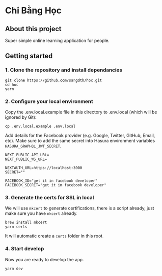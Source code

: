 # Chi Bằng Học

## About this project

Super simple online learning application for people.

## Getting started

### 1. Clone the repository and install dependancies

```
git clone https://github.com/sangdth/hoc.git
cd hoc
yarn
```

### 2. Configure your local environment

Copy the .env.local.example file in this directory to .env.local (which will be ignored by Git):

```
cp .env.local.example .env.local
```

Add details for the Facebook provider (e.g. Google, Twitter, GitHub, Email, etc).
Make sure to add the same secret into Hasura environment variables `HASURA_GRAPHQL_JWT_SECRET`.

```
NEXT_PUBLIC_API_URL=
NEXT_PUBLIC_WS_URL=

NEXTAUTH_URL=https://localhost:3000
SECRET=""

FACEBOOK_ID="get it in facebook developer"
FACEBOOK_SECRET="get it in facebook developer"
```

### 3. Generate the certs for SSL in local

We will use `mkcert` to generate certifications, there is a script already, just make sure you have `mkcert` already.

```
brew install mkcert
yarn certs
```
It will automatic create a `certs` folder in this root.

### 4. Start develop

Now you are ready to develop the app.

```
yarn dev
```
